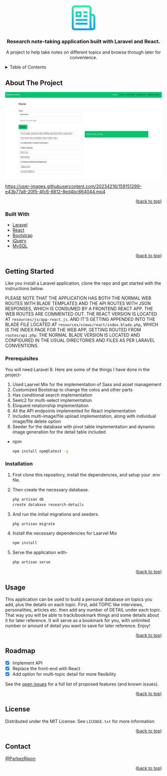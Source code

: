<div id="top"></div>

<!-- PROJECT LOGO -->
<br />
<div align="center">
  <a href="https://github.com/rpmcmurphy/research-notetaker.git">
    <img src="public/images/research-notes.png?raw=true" alt="Research notetaker logo" width="80" height="80">
  </a>

<h3 align="center">Research note-taking application built with Laravel and React.</h3>

  <p align="center">
    A project to help take notes on different topics and browse through later for convenience.
    <br />
  </p>
</div>

<!-- TABLE OF CONTENTS -->
<details>
  <summary>Table of Contents</summary>
  <ol>
    <li>
      <a href="#about-the-project">About The Project</a>
      <ul>
        <li><a href="#built-with">Built With</a></li>
      </ul>
    </li>
    <li>
      <a href="#getting-started">Getting Started</a>
      <ul>
        <li><a href="#prerequisites">Prerequisites</a></li>
        <li><a href="#installation">Installation</a></li>
      </ul>
    </li>
    <li><a href="#usage">Usage</a></li>
    <li><a href="#roadmap">Roadmap</a></li>
    <li><a href="#license">License</a></li>
    <li><a href="#contact">Contact</a></li>
  </ol>
</details>

<!-- ABOUT THE PROJECT -->

## About The Project

![Research notetaker](public/images/research-notes.jpg)

https://user-images.githubusercontent.com/20234216/159151299-e43b77a8-20f5-4fc6-8812-8ed4bc664044.mp4

<p align="right">(<a href="#top">back to top</a>)</p>

### Built With

-   [Laravel](https://laravel.com/)
-   [React](https://reactjs.org)
-   [Bootstrap](https://getbootstrap.com)
-   [jQuery](https://jquery.com)
-   [MySQL](https://www.mysql.com)

<p align="right">(<a href="#top">back to top</a>)</p>

<!-- GETTING STARTED -->

## Getting Started

Like you install a Laravel application, clone the repo and get started with the instructions below.

PLEASE NOTE THAT THE APPLICATION HAS BOTH THE NORMAL WEB ROUTES WITH BLADE TEMPLATES AND THE API ROUTES WITH JSON RESPONSES, WHICH IS CONSUMED BY A FRONTEND REACT APP. THE WEB ROUTES ARE COMMENTED OUT. THE REACT VERSION IS LOCATED AT `resources/js/app-react.js`. AND IT'S GETTING APPENDED INTO THE BLADE FILE LOCATED AT `resources/views/react/index.blade.php`, WHICH IS THE INDEX PAGE FOR THE WEB APP, GETTING ROUTED FROM `routes/api.php`. THE NORMAL BLADE VERSION IS LOCATED AND CONFIGURED IN THE USUAL DIRECTORIES AND FILES AS PER LARAVEL CONVENTIONS.

### Prerequisites

You will need Laravel 8. Here are some of the things I have done in the project-

1. Used Laarvel Mix for the implementation of Sass and asset management
2. Customized Bootstrap to change the colos and other parts
3. Has conditional search implementation
4. Seelc2 for multi-select implementation
5. Eloquent relationship implementation
6. All the API endpoints implemented for React implementation
7. Includes multi-image/file upload implementation, along with individual image/file delete option
8. Seeder for the database with pivot table implementation and dynamic image generation for the detail table included

-   npm
    ```sh
    npm install npm@latest -g
    ```

### Installation

1. First clone this repository, install the dependencies, and setup your .env file.

2. Then create the necessary database.
    ```sh
    php artisan db
    create database research-details
    ```
3. And run the initial migrations and seeders.
    ```sh
    php artisan migrate
    ```
4. Install the necessary dependencies for Laarvel Mix
    ```sh
    npm install
    ```
5. Serve the application with- 
    ```sh
    php artisan serve
    ```

<p align="right">(<a href="#top">back to top</a>)</p>

<!-- USAGE EXAMPLES -->

## Usage

This application can be used to build a personal database on topics you add, plus the details on each topic. First, add TOPIC like interviews, personalities, articles etc. then add any number of DETAIL under each topic. That way you will be able to track/bookmark things and some details about it for later reference. It will serve as a bookmark for you, with unlimited number or amount of detail you want to save for later reference. Enjoy!

<p align="right">(<a href="#top">back to top</a>)</p>

<!-- ROADMAP -->

## Roadmap

-   [X] Implement API
-   [X] Replace the front-end with React
-   [X] Add option for multi-topic detail for more flexibility

See the [open issues](https://github.com/github_username/repo_name/issues) for a full list of proposed features (and known issues).

<p align="right">(<a href="#top">back to top</a>)</p>

<!-- LICENSE -->

## License

Distributed under the MIT License. See `LICENSE.txt` for more information.

<p align="right">(<a href="#top">back to top</a>)</p>

<!-- CONTACT -->

## Contact

[@ParbezRipon](https://twitter.com/ParbezRipon)

<p align="right">(<a href="#top">back to top</a>)</p>

<!-- MARKDOWN LINKS & IMAGES -->
<!-- https://www.markdownguide.org/basic-syntax/#reference-style-links -->

[contributors-shield]: https://img.shields.io/github/contributors/github_username/repo_name.svg?style=for-the-badge
[contributors-url]: https://github.com/github_username/repo_name/graphs/contributors
[forks-shield]: https://img.shields.io/github/forks/github_username/repo_name.svg?style=for-the-badge
[forks-url]: https://github.com/github_username/repo_name/network/members
[stars-shield]: https://img.shields.io/github/stars/github_username/repo_name.svg?style=for-the-badge
[stars-url]: https://github.com/github_username/repo_name/stargazers
[issues-shield]: https://img.shields.io/github/issues/github_username/repo_name.svg?style=for-the-badge
[issues-url]: https://github.com/github_username/repo_name/issues
